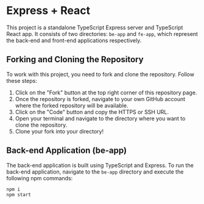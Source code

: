 # Express + React

This project is a standalone TypeScript Express server and TypeScript React app. It consists of two directories: `be-app` and `fe-app`, which represent the back-end and front-end applications respectively.

## Forking and Cloning the Repository

To work with this project, you need to fork and clone the repository. Follow these steps:

1. Click on the "Fork" button at the top right corner of this repository page.
2. Once the repository is forked, navigate to your own GitHub account where the forked repository will be available.
3. Click on the "Code" button and copy the HTTPS or SSH URL.
4. Open your terminal and navigate to the directory where you want to clone the repository.
5. Clone your fork into your directory!

## Back-end Application (be-app)

The back-end application is built using TypeScript and Express. To run the back-end application, navigate to the `be-app` directory and execute the following npm commands:

```
npm i
npm start
```


